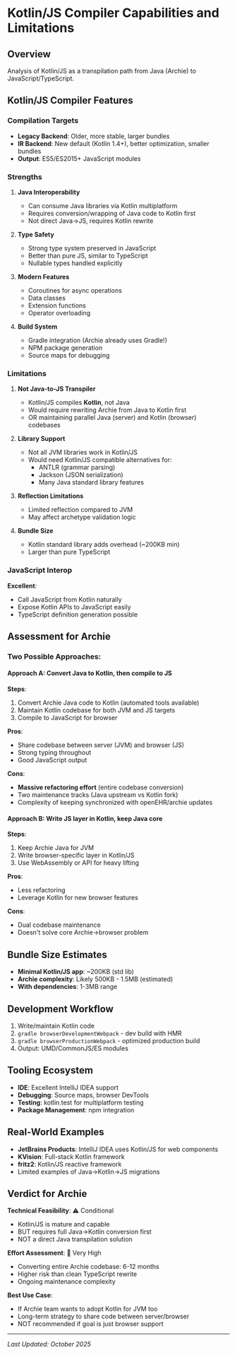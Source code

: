 # Kotlin/JS Compiler Capabilities and Limitations

## Overview
Analysis of Kotlin/JS as a transpilation path from Java (Archie) to JavaScript/TypeScript.

## Kotlin/JS Compiler Features

### Compilation Targets
- **Legacy Backend**: Older, more stable, larger bundles
- **IR Backend**: New default (Kotlin 1.4+), better optimization, smaller bundles
- **Output**: ES5/ES2015+ JavaScript modules

### Strengths
1. **Java Interoperability**
   - Can consume Java libraries via Kotlin multiplatform
   - Requires conversion/wrapping of Java code to Kotlin first
   - Not direct Java→JS, requires Kotlin rewrite

2. **Type Safety**
   - Strong type system preserved in JavaScript
   - Better than pure JS, similar to TypeScript
   - Nullable types handled explicitly

3. **Modern Features**
   - Coroutines for async operations
   - Data classes
   - Extension functions
   - Operator overloading

4. **Build System**
   - Gradle integration (Archie already uses Gradle!)
   - NPM package generation
   - Source maps for debugging

### Limitations

1. **Not Java-to-JS Transpiler**
   - Kotlin/JS compiles **Kotlin**, not Java
   - Would require rewriting Archie from Java to Kotlin first
   - OR maintaining parallel Java (server) and Kotlin (browser) codebases

2. **Library Support**
   - Not all JVM libraries work in Kotlin/JS
   - Would need Kotlin/JS compatible alternatives for:
     - ANTLR (grammar parsing)
     - Jackson (JSON serialization)
     - Many Java standard library features

3. **Reflection Limitations**
   - Limited reflection compared to JVM
   - May affect archetype validation logic

4. **Bundle Size**
   - Kotlin standard library adds overhead (~200KB min)
   - Larger than pure TypeScript

### JavaScript Interop

**Excellent**:
- Call JavaScript from Kotlin naturally
- Expose Kotlin APIs to JavaScript easily
- TypeScript definition generation possible

## Assessment for Archie

### Two Possible Approaches:

#### Approach A: Convert Java to Kotlin, then compile to JS
**Steps**:
1. Convert Archie Java code to Kotlin (automated tools available)
2. Maintain Kotlin codebase for both JVM and JS targets
3. Compile to JavaScript for browser

**Pros**:
- Share codebase between server (JVM) and browser (JS)
- Strong typing throughout
- Good JavaScript output

**Cons**:
- **Massive refactoring effort** (entire codebase conversion)
- Two maintenance tracks (Java upstream vs Kotlin fork)
- Complexity of keeping synchronized with openEHR/archie updates

#### Approach B: Write JS layer in Kotlin, keep Java core
**Steps**:
1. Keep Archie Java for JVM
2. Write browser-specific layer in Kotlin/JS
3. Use WebAssembly or API for heavy lifting

**Pros**:
- Less refactoring
- Leverage Kotlin for new browser features

**Cons**:
- Dual codebase maintenance
- Doesn't solve core Archie→browser problem

## Bundle Size Estimates
- **Minimal Kotlin/JS app**: ~200KB (std lib)
- **Archie complexity**: Likely 500KB - 1.5MB (estimated)
- **With dependencies**: 1-3MB range

## Development Workflow
1. Write/maintain Kotlin code
2. `gradle browserDevelopmentWebpack` - dev build with HMR
3. `gradle browserProductionWebpack` - optimized production build
4. Output: UMD/CommonJS/ES modules

## Tooling Ecosystem
- **IDE**: Excellent IntelliJ IDEA support
- **Debugging**: Source maps, browser DevTools
- **Testing**: kotlin.test for multiplatform testing
- **Package Management**: npm integration

## Real-World Examples
- **JetBrains Products**: IntelliJ IDEA uses Kotlin/JS for web components
- **KVision**: Full-stack Kotlin framework
- **fritz2**: Kotlin/JS reactive framework
- Limited examples of Java→Kotlin→JS migrations

## Verdict for Archie

**Technical Feasibility**: ⚠️ Conditional
- Kotlin/JS is mature and capable
- BUT requires full Java→Kotlin conversion first
- NOT a direct Java transpilation solution

**Effort Assessment**: 🔴 Very High
- Converting entire Archie codebase: 6-12 months
- Higher risk than clean TypeScript rewrite
- Ongoing maintenance complexity

**Best Use Case**: 
- If Archie team wants to adopt Kotlin for JVM too
- Long-term strategy to share code between server/browser
- NOT recommended if goal is just browser support

---
*Last Updated: October 2025*
